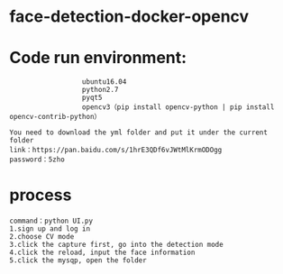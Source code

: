 # face-detection-docker-opencv
# Code run environment:
                      ubuntu16.04
                      python2.7 
                      pyqt5
                      opencv3（pip install opencv-python | pip install opencv-contrib-python）
                      
    You need to download the yml folder and put it under the current folder
    link：https://pan.baidu.com/s/1hrE3QDf6vJWtMlKrmODOgg 
    password：5zho 

# process
    command：python UI.py
    1.sign up and log in
    2.choose CV mode
    3.click the capture first, go into the detection mode
    4.click the reload, input the face information
    5.click the mysqp, open the folder
    


